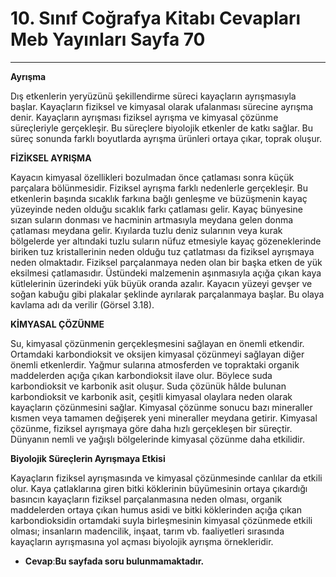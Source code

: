# 10. Sınıf Coğrafya Kitabı Cevapları Meb Yayınları Sayfa 70

---

**Ayrışma**

Dış etkenlerin yeryüzünü şekillendirme süreci kayaçların ayrışmasıyla başlar. Kayaçların fiziksel ve kimyasal olarak ufalanması sürecine ayrışma denir. Kayaçların ayrışması fiziksel ayrışma ve kimyasal çözünme süreçleriyle gerçekleşir. Bu süreçlere biyolojik etkenler de katkı sağlar. Bu süreç sonunda farklı boyutlarda ayrışma ürünleri ortaya çıkar, toprak oluşur.

**FİZİKSEL AYRIŞMA**

Kayacın kimyasal özellikleri bozulmadan önce çatlaması sonra küçük parçalara bölünmesidir. Fiziksel ayrışma farklı nedenlerle gerçekleşir. Bu etkenlerin başında sıcaklık farkına bağlı genleşme ve büzüşmenin kayaç yüzeyinde neden olduğu sıcaklık farkı çatlaması gelir. Kayaç bünyesine sızan suların donması ve hacminin artmasıyla meydana gelen donma çatlaması meydana gelir. Kıyılarda tuzlu deniz sularının veya kurak bölgelerde yer altındaki tuzlu suların nüfuz etmesiyle kayaç gözeneklerinde biriken tuz kristallerinin neden olduğu tuz çatlatması da fiziksel ayrışmaya neden olmaktadır. Fiziksel parçalanmaya neden olan bir başka etken de yük eksilmesi çatlamasıdır. Üstündeki malzemenin aşınmasıyla açığa çıkan kaya kütlelerinin üzerindeki yük büyük oranda azalır. Kayacın yüzeyi gevşer ve soğan kabuğu gibi plakalar şeklinde ayrılarak parçalanmaya başlar. Bu olaya kavlama adı da verilir (Görsel 3.18).

**KİMYASAL ÇÖZÜNME**

Su, kimyasal çözünmenin gerçekleşmesini sağlayan en önemli etkendir. Ortamdaki karbondioksit ve oksijen kimyasal çözünmeyi sağlayan diğer önemli etkenlerdir. Yağmur sularına atmosferden ve topraktaki organik maddelerden açığa çıkan karbondioksit ilave olur. Böylece suda karbondioksit ve karbonik asit oluşur. Suda çözünük hâlde bulunan karbondioksit ve karbonik asit, çeşitli kimyasal olaylara neden olarak kayaçların çözünmesini sağlar. Kimyasal çözünme sonucu bazı mineraller kısmen veya tamamen değişerek yeni mineraller meydana getirir. Kimyasal çözünme, fiziksel ayrışmaya göre daha hızlı gerçekleşen bir süreçtir. Dünyanın nemli ve yağışlı bölgelerinde kimyasal çözünme daha etkilidir.

**Biyolojik Süreçlerin Ayrışmaya Etkisi**

Kayaçların fiziksel ayrışmasında ve kimyasal çözünmesinde canlılar da etkili olur. Kaya çatlaklarına giren bitki köklerinin büyümesinin ortaya çıkardığı basıncın kayaçların fiziksel parçalanmasına neden olması, organik maddelerden ortaya çıkan humus asidi ve bitki köklerinden açığa çıkan karbondioksidin ortamdaki suyla birleşmesinin kimyasal çözünmede etkili olması; insanların madencilik, inşaat, tarım vb. faaliyetleri sırasında kayaçların ayrışmasına yol açması biyolojik ayrışma örnekleridir.

-   **Cevap**:**Bu sayfada soru bulunmamaktadır.**
